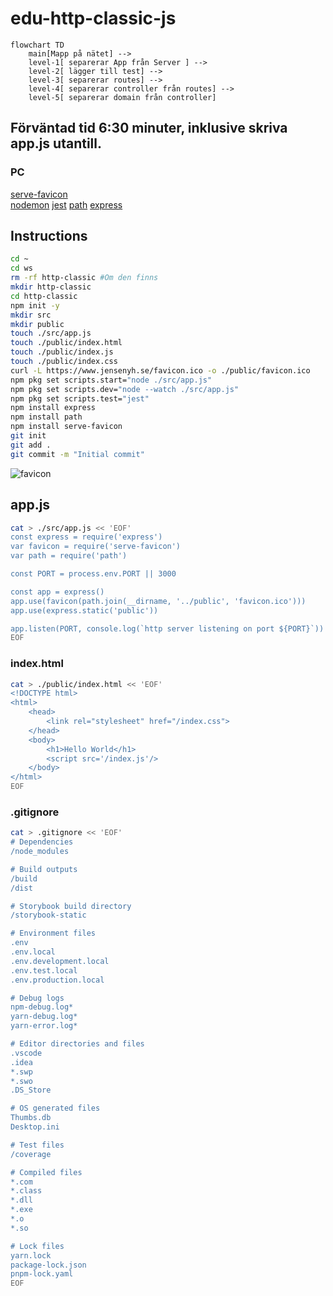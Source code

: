 # edu-http-classic-js

```mermaid
flowchart TD
    main[Mapp på nätet] --> 
    level-1[ separerar App från Server ] --> 
    level-2[ lägger till test] --> 
    level-3[ separerar routes] --> 
    level-4[ separerar controller från routes] --> 
    level-5[ separerar domain från controller]
```

## Förväntad tid 6:30 minuter, inklusive skriva app.js utantill.

### PC

[serve-favicon](https://expressjs.com/en/resources/middleware/serve-favicon.html)  
[nodemon](https://www.npmjs.com/package/nodemon)
[jest](https://www.npmjs.com/package/jest)
[path](https://www.npmjs.com/package/path)
[express](https://www.npmjs.com/package/express)

## Instructions

```bash
cd ~
cd ws
rm -rf http-classic #Om den finns
mkdir http-classic
cd http-classic
npm init -y
mkdir src
mkdir public
touch ./src/app.js
touch ./public/index.html
touch ./public/index.js
touch ./public/index.css
curl -L https://www.jensenyh.se/favicon.ico -o ./public/favicon.ico
npm pkg set scripts.start="node ./src/app.js"
npm pkg set scripts.dev="node --watch ./src/app.js"
npm pkg set scripts.test="jest"
npm install express
npm install path
npm install serve-favicon
git init
git add .
git commit -m "Initial commit"
```

![favicon](https://www.jensenyh.se/favicon.ico)  
  
## app.js

```bash
cat > ./src/app.js << 'EOF'
const express = require('express')
var favicon = require('serve-favicon')
var path = require('path')

const PORT = process.env.PORT || 3000

const app = express()
app.use(favicon(path.join(__dirname, '../public', 'favicon.ico')))
app.use(express.static('public'))

app.listen(PORT, console.log(`http server listening on port ${PORT}`))
EOF
```

### index.html

```bash
cat > ./public/index.html << 'EOF'
<!DOCTYPE html>
<html>
    <head>
        <link rel="stylesheet" href="/index.css">
    </head>
    <body>
        <h1>Hello World</h1>
        <script src='/index.js'/>
    </body>
</html>
EOF
```

### .gitignore

```bash
cat > .gitignore << 'EOF'
# Dependencies
/node_modules

# Build outputs
/build
/dist

# Storybook build directory
/storybook-static

# Environment files
.env
.env.local
.env.development.local
.env.test.local
.env.production.local

# Debug logs
npm-debug.log*
yarn-debug.log*
yarn-error.log*

# Editor directories and files
.vscode
.idea
*.swp
*.swo
.DS_Store

# OS generated files
Thumbs.db
Desktop.ini

# Test files
/coverage

# Compiled files
*.com
*.class
*.dll
*.exe
*.o
*.so

# Lock files
yarn.lock
package-lock.json
pnpm-lock.yaml
EOF
```

